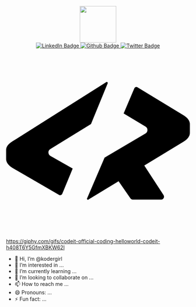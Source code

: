 
<div id="header" align="center">
  <img src="https://media.giphy.com/media/M9gbBd9nbDrOTu1Mqx/giphy.gif" width="100"/>
</div>

<div id="badges" align="center">
  <a href="your-linkedin-URL">
    <img src="https://img.shields.io/badge/Website-blue?style=for-the-badge&amp;logo=medium&amp;logoColor=white" alt="LinkedIn Badge"/>
  </a>
  <a href="your-youtube-URL">
    <img src="https://img.shields.io/badge/GithubProjects-red?style=for-the-badge&logo=Github&logoColor=white" alt="Github Badge"/>
  </a>
  <a href="your-twitter-URL">
    <img src="https://img.shields.io/badge/Website-DC143C?style=for-the-badge&amp;logo=medium&amp;logoColor=white" alt="Twitter Badge"/>
  </a>
</div>
<svg role="img" viewBox="0 0 24 24" xmlns="http://www.w3.org/2000/svg"><title>CodersRank</title><path d="M23.134 8.64l-5.973-3.62a.286.286 0 0 0-.412.125l-1.4 3.286 2.842 1.696a.53.53 0 0 1 0 .921l-5.335 3.14-2.267 5.274a.127.127 0 0 0 .052.203.122.122 0 0 0 .134-.035l3.914-2.365 1.545 2.219a.373.373 0 0 0 .309.167h3.708a.367.367 0 0 0 .327-.2.382.382 0 0 0-.018-.386l-2.513-3.852 5.088-3.077c.577-.349.865-.74.865-1.172V9.813c0-.433-.288-.823-.866-1.172zM13.082 4.35L.845 12.052c-.577.348-.858.739-.845 1.171v1.173c.014.432.303.816.866 1.15l6.056 3.496a.286.286 0 0 0 .412-.146l1.36-3.286-2.884-1.633a.518.518 0 0 1-.275-.384.529.529 0 0 1 .254-.537l5.295-3.245 2.183-5.316a.128.128 0 0 0-.04-.142.122.122 0 0 0-.146-.005z"/></svg>

https://giphy.com/gifs/codeit-official-coding-helloworld-codeit-h408T6Y5GfmXBKW62l
- 👋 Hi, I’m @kodergirl
- 👀 I’m interested in ...
- 🌱 I’m currently learning ...
- 💞️ I’m looking to collaborate on ...
- 📫 How to reach me ...
- 😄 Pronouns: ...
- ⚡ Fun fact: ...

<!---
kodergirl/kodergirl is a ✨ special ✨ repository because its `README.md` (this file) appears on your GitHub profile.
You can click the Preview link to take a look at your changes.
--->
